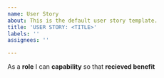 ```yaml
---
name: User Story
about: This is the default user story template.
title: 'USER STORY: <TITLE>'
labels: ''
assignees: ''

---
```


As a **role** I can **capability** so that **recieved benefit**
